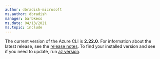```yaml
---
author: dbradish-microsoft
ms.author: dbradish
manager: barbkess
ms.date: 04/13/2021
ms.topic: include
---
```


The current version of the Azure CLI is __2.22.0__. For information about the latest release, see the [release notes](../release-notes-azure-cli.md). To find your installed version and see if you need to update, run [az version](/cli/azure/reference-index#az_version).
